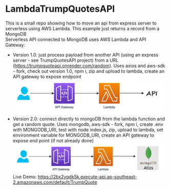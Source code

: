 # LambdaTrumpQuotesAPI

This is a small repo showing how to move an api from express server to serverless using AWS Lambda. This example just returns a record from a MongoDB <br>
Serverless API connected to MongoDB uses AWS Lambda and API Gateway:

- Version 1.0: just process payload from another API (using an express server - see TrumpQuotesAPI project) from a URL (https://trumpquoteapi.onrender.com/random). Uses axios and aws-sdk - fork, check out version 1.0, npm i, zip and upload to lambda, create an API gateway to expose endpoint <br>
  ![Lambda](/images/lambda.png?raw=true "intial") <br>

- Version 2.0: connect directly to mongoDB from the lambda function and get a random quote. Uses mongodb, aws-sdk - fork, npm i, create .env with MONGODB_URI, test with node index.js, zip, upload to lambda, set environment variable for MONGODB_URI, create an API gateway to expose end point (if not already done) <br>
  ![LambdaMongo](/images/lambda_mongo.png?raw=true "mongo") <br>
Live Demo:  https://2bx2yqdk5k.execute-api.ap-southeast-2.amazonaws.com/default/TrumpQuote
